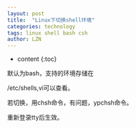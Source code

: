 ```yaml
---
layout: post
title:  "Linux下切换shell环境" 
categories: technology
tags: linux shell bash csh
author: LZN
---
```


* content
{:toc}

默认为bash，支持的环境存储在

/etc/shells,vi可以查看。

若切换，用chsh命令，有问题，ypchsh命令。

重新登录tty后生效。
